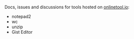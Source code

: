 Docs, issues and discussions for tools hosted on [onlinetool.io](https://onlinetool.io/):

* notepad2
* wc
* unzip
* Gist Editor
